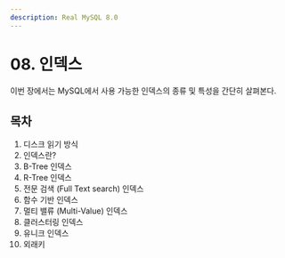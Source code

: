 ```yaml
---
description: Real MySQL 8.0
---
```


# 08. 인덱스

이번 장에서는 MySQL에서 사용 가능한 인덱스의 종류 및 특성을 간단히 살펴본다.

## 목차

1. 디스크 읽기 방식
2. 인덱스란?
3. B-Tree 인덱스
4. R-Tree 인덱스
5. 전문 검색 (Full Text search) 인덱스
6. 함수 기반 인덱스
7. 멀티 밸류 (Multi-Value) 인덱스
8. 클러스터링 인덱스
9. 유니크 인덱스
10. 외래키